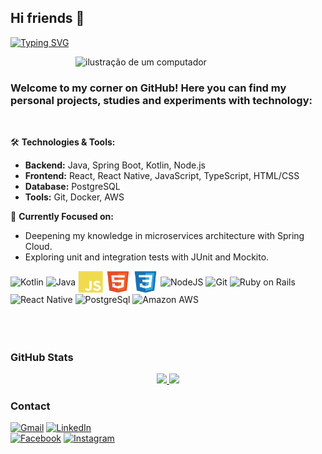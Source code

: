 ## Hi friends 👋

<!--
**elessa3/elessa3** is a ✨ _special_ ✨ repository because its `README.md` (this file) appears on your GitHub profile.

-->

[![Typing SVG](https://readme-typing-svg.demolab.com?font=Fira+Code&pause=1000&color=B721E4FF&width=435&lines=Hi%2C+everyone!+I'm+Erica+Lessa.;A+Software+Developper.;Welcome+to+my+Github+profile!+)](https://git.io/typing-svg)

<img src="https://raw.githubusercontent.com/MicaelliMedeiros/micaellimedeiros/master/image/computer-illustration.png" alt="ilustração de um computador" min-width="400px" max-width="400px" width="400px" align="right">

<br>

### Welcome to my corner on GitHub! Here you can find my personal projects, studies and experiments with technology:

<div style="display: inline_block"><br>

<p> 

🛠 **Technologies & Tools:**
*   **Backend:** Java, Spring Boot, Kotlin, Node.js
*   **Frontend:** React, React Native, JavaScript, TypeScript, HTML/CSS
*   **Database:** PostgreSQL
*   **Tools:** Git, Docker, AWS

🎯 **Currently Focused on:**
*   Deepening my knowledge in microservices architecture with Spring Cloud.
*   Exploring unit and integration tests with JUnit and Mockito.

</p>
  <img align="center" alt="Kotlin" height="35" width="40" src= "https://cdn.jsdelivr.net/gh/devicons/devicon@latest/icons/kotlin/kotlin-original-wordmark.svg" >                  
  <img align="center" alt="Java" height="35" width="40" src="https://cdn.jsdelivr.net/gh/devicons/devicon@latest/icons/java/java-original-wordmark.svg">          
  <img align="center" alt="Js" height="35" width="40" src="https://raw.githubusercontent.com/devicons/devicon/master/icons/javascript/javascript-plain.svg">
  <img align="center" alt="HTML" height="35" width="40" src="https://raw.githubusercontent.com/devicons/devicon/master/icons/html5/html5-original.svg">
  <img align="center" alt="CSS" height="35" width="40" src="https://raw.githubusercontent.com/devicons/devicon/master/icons/css3/css3-original.svg">
  <img align="center" alt= "NodeJS" height="35" width="40" src="https://cdn.jsdelivr.net/gh/devicons/devicon@latest/icons/nodejs/nodejs-original-wordmark.svg" >
  <img align="center" alt="Git" height="35" width="40" src="https://cdn.jsdelivr.net/gh/devicons/devicon/icons/git/git-original.svg">
  <img align="center" alt="Ruby on Rails" height="35" width="40" src="https://cdn.jsdelivr.net/gh/devicons/devicon@latest/icons/rails/rails-plain-wordmark.svg" >
  <img align="center" alt="React Native" height="35" width="40" src="https://cdn.jsdelivr.net/gh/devicons/devicon@latest/icons/react/react-original-wordmark.svg">
  <img align="center" alt="PostgreSql" height="35" width="40" src="https://cdn.jsdelivr.net/gh/devicons/devicon@latest/icons/postgresql/postgresql-original-wordmark.svg" >
  <img align="center" alt="Amazon AWS" height="45" width="50" src="https://cdn.jsdelivr.net/gh/devicons/devicon@latest/icons/amazonwebservices/amazonwebservices-plain-wordmark.svg" >
  
</div><br>

<br>
<br>

### GitHub Stats

<div align="center" style="display: flex; justify-content: center;">

  <a href="https://github.com/elessa3">
    <img height="195px" src="https://github-readme-stats.vercel.app/api?username=elessa3&show_icons=true&theme=radical&include_all_commits=true&count_private=true"/>
    <img height="195px" src="https://github-readme-stats.vercel.app/api/top-langs/?username=elessa3&layout=compact&langs_count=7&theme=radical"/>
  </a>
</div>
    


### Contact

<div align="left">

  <a href="#" title="Gmail"><img src="https://img.shields.io/badge/-Gmail-FF0000?style=flat-square&labelColor=FF0000&logo=gmail&logoColor=white&link=mailto:devericalessa@gmail.com" alt="Gmail" target="_blank"></a>
  <a href="#" title="LinkedIn"><img src="https://img.shields.io/badge/-Linkedin-0e76a8?style=flat-square&logo=Linkedin&logoColor=white&link=https://www.linkedin.com/in/erica-lessa" alt="LinkedIn" target="_blank"></a>  
  <a href="#" title="Facebook"><img src="https://img.shields.io/badge/-Facebook-3b5998?style=flat-square&labelColor=3b5998&logo=facebook&logoColor=white&link=https://www.facebook.com/erica.lessa" alt="Facebook" target="_blank"></a>
  <a href="#" title="Instagram"><img src="https://img.shields.io/badge/-Instagram-DF0174?style=flat-square&labelColor=DF0174&logo=instagram&logoColor=white&link=https://www.instagram.com/ericalessa3/" alt="Instagram" target="_blank"/></a>
</div>
